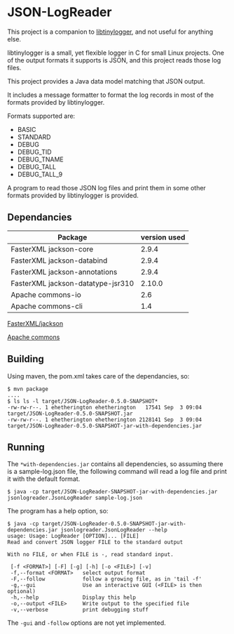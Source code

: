 # JSON-LogReader
This project is a companion to
[libtinylogger](https://github.com/ehetherington/libtinylogger), and not useful
for anything else.

libtinylogger is a small, yet flexible logger in C for small Linux projects.
One of the output formats it supports is JSON, and this project reads those log
files.

This project provides a Java data model matching that JSON output.

It includes a message formatter to format the log records in most of the
formats provided by libtinylogger.

Formats supported are:
- BASIC
- STANDARD
- DEBUG
- DEBUG_TID
- DEBUG_TNAME
- DEBUG_TALL
- DEBUG_TALL_9

A program to read those JSON log files and print them in some other formats provided by
libtinylogger is provided.

## Dependancies

Package                           | version used
----------------------------------|-------------
FasterXML jackson-core            | 2.9.4
FasterXML jackson-databind        | 2.9.4
FasterXML jackson-annotations     | 2.9.4
FasterXML jackson-datatype-jsr310 | 2.10.0
Apache    commons-io              | 2.6
Apache    commons-cli             | 1.4

[FasterXML/jackson](https://github.com/FasterXML/jackson)

[Apache commons](https://commons.apache.org/)

## Building
Using maven, the pom.xml takes care of the dependancies, so:
```
$ mvn package
....
$ ls ls -l target/JSON-LogReader-0.5.0-SNAPSHOT*
-rw-rw-r--. 1 ehetherington ehetherington   17541 Sep  3 09:04 target/JSON-LogReader-0.5.0-SNAPSHOT.jar
-rw-rw-r--. 1 ehetherington ehetherington 2128141 Sep  3 09:04 target/JSON-LogReader-0.5.0-SNAPSHOT-jar-with-dependencies.jar
```
## Running
The `*with-dependencies.jar` contains all dependencies, so assuming there is a
sample-log.json file, the following command will read a log file and print it
with the default format.
```
$ java -cp target/JSON-LogReader-SNAPSHOT-jar-with-dependencies.jar jsonlogreader.JsonLogReader sample-log.json
```

The program has a help option, so:
```
$ java -cp target/JSON-LogReader-0.5.0-SNAPSHOT-jar-with-dependencies.jar jsonlogreader.JsonLogReader --help
usage: Usage: LogReader [OPTION]... [FILE]
Read and convert JSON logger FILE to the standard output

With no FILE, or when FILE is -, read standard input.

 [-f <FORMAT>] [-F] [-g] [-h] [-o <FILE>] [-v]
 -f,--format <FORMAT>   select output format
 -F,--follow            follow a growing file, as in 'tail -f'
 -g,--gui               Use an interactive GUI (<FILE> is then optional)
 -h,--help              Display this help
 -o,--output <FILE>     Write output to the specified file
 -v,--verbose           print debugging stuff
```
The `-gui` and `-follow` options are not yet implemented.
